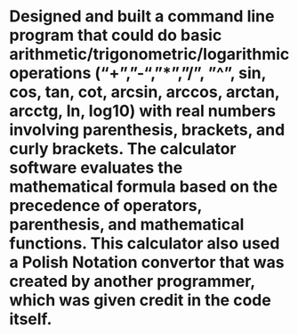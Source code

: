 # Designed and built a command line program that could do basic arithmetic/trigonometric/logarithmic operations (“+”,”-“,”*”,”/”, ”^”, sin, cos, tan, cot, arcsin, arccos, arctan, arcctg, ln, log10) with real numbers involving parenthesis, brackets, and curly brackets. The calculator software evaluates the mathematical formula based on the precedence of operators, parenthesis, and mathematical functions. This calculator also used a Polish Notation convertor that was created by another programmer, which was given credit in the code itself.
